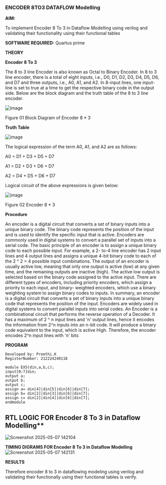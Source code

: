 ### ENCODER 8TO3 DATAFLOW Modelling

**AIM:**

To implement  Encoder 8 To 3 in Dataflow Modelling using verilog and validating their functionality using their functional tables

**SOFTWARE REQUIRED:** Quartus prime

**THEORY**

**Encoder 8 To 3**

The 8 to 3 line Encoder is also known as Octal to Binary Encoder. In 8 to 3 line encoder, there is a total of eight inputs, i.e., D0, D1, D2, D3, D4, D5, D6, and D7 and three outputs, i.e., A0, A1, and A2. In 8-input lines, one input-line is set to true at a time to get the respective binary code in the output side. Below are the block diagram and the truth table of the 8 to 3 line encoder.

![image](https://github.com/naavaneetha/ENCODER8TO3DATAFLOW/assets/154305477/0bc242c1-eb9e-4c47-afe5-30428470efc3)

Figure 01  Block Diagram of Encoder 8 * 3

**Truth Table**

![image](https://github.com/naavaneetha/ENCODER8TO3DATAFLOW/assets/154305477/35496b14-ae6e-4cd1-9abd-d6736b576575)

The logical expression of the term A0, A1, and A2 are as follows:

A0 = D1 + D3 + D5 + D7

A1 = D2 + D3 + D6 + D7

A2 = D4 + D5 + D6 + D7

Logical circuit of the above expressions is given below:

![image](https://github.com/naavaneetha/ENCODER8TO3DATAFLOW/assets/154305477/95acaee6-c873-4c75-89eb-ef09fb158053)

Figure 02  Encoder 8 * 3

**Procedure**

An encoder is a digital circuit that converts a set of binary inputs into a unique binary code. The binary code represents the position of the input and is used to identify the specific input that is active. Encoders are commonly used in digital systems to convert a parallel set of inputs into a serial code. The basic principle of an encoder is to assign a unique binary code to each possible input. For example, a 2- to-4 line encoder has 2 input lines and 4 output lines and assigns a unique 4-bit binary code to each of the 2 ^ 2 = 4 possible input combinations. The output of an encoder is usually active low, meaning that only one output is active (low) at any given time, and the remaining outputs are inactive (high). The active low output is selected based on the binary code assigned to the active input. There are different types of encoders, including priority encoders, which assign a priority to each input, and binary- weighted encoders, which use a binary weighting system to assign binary codes to inputs. In summary, an encoder is a digital circuit that converts a set of binary inputs into a unique binary code that represents the position of the input. Encoders are widely used in digital systems to convert parallel inputs into serial codes. An Encoder is a combinational circuit that performs the reverse operation of a Decoder. It has a maximum of 2 ^ n input lines and 'n' output lines, hence it encodes the information from 2^n inputs into an n-bit code. It will produce a binary code equivalent to the input, which is active High. Therefore, the encoder encodes 2^n input lines with 'n' bits

**PROGRAM**
```
Developed by: Preethi.K
RegisterNumber: 212224240118

module EX5(din,a,b,c);
input[0:7]din;
output a;
output b;
output c;
assign a= din[4]|din[5]|din[6]|din[7];
assign b= din[2]|din[3]|din[6]|din[7];
assign c= din[2]|din[4]|din[6]|din[7]; 
endmodule

```
## RTL LOGIC FOR Encoder 8 To 3 in Dataflow Modelling**
![Screenshot 2025-05-07 142104](https://github.com/user-attachments/assets/05c4e12c-d215-4dbd-8b80-bbbb4aa64091)

**TIMING DIGRAMS FOR Encoder 8 To 3 in Dataflow Modelling**
![Screenshot 2025-05-07 142131](https://github.com/user-attachments/assets/d3c6122d-e65b-4aa8-b0b7-522b98b773e8)

**RESULTS**

Therefore encoder 8 to 3 in dataflowing modeling using verilog and validating their functionally using their functional tables is verify.
